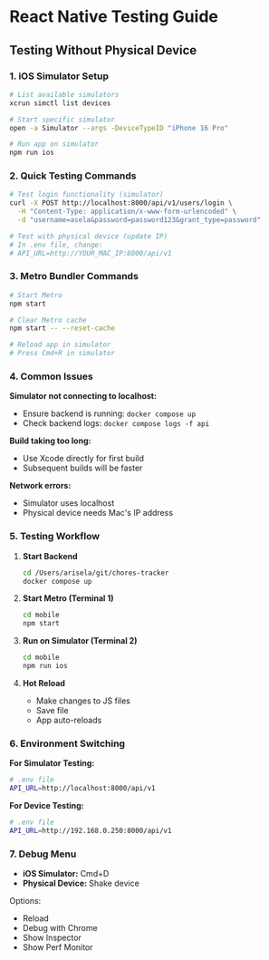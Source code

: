 # React Native Testing Guide

## Testing Without Physical Device

### 1. iOS Simulator Setup

```bash
# List available simulators
xcrun simctl list devices

# Start specific simulator
open -a Simulator --args -DeviceTypeID "iPhone 16 Pro"

# Run app on simulator
npm run ios
```

### 2. Quick Testing Commands

```bash
# Test login functionality (simulator)
curl -X POST http://localhost:8000/api/v1/users/login \
  -H "Content-Type: application/x-www-form-urlencoded" \
  -d "username=asela&password=password123&grant_type=password"

# Test with physical device (update IP)
# In .env file, change:
# API_URL=http://YOUR_MAC_IP:8000/api/v1
```

### 3. Metro Bundler Commands

```bash
# Start Metro
npm start

# Clear Metro cache
npm start -- --reset-cache

# Reload app in simulator
# Press Cmd+R in simulator
```

### 4. Common Issues

**Simulator not connecting to localhost:**
- Ensure backend is running: `docker compose up`
- Check backend logs: `docker compose logs -f api`

**Build taking too long:**
- Use Xcode directly for first build
- Subsequent builds will be faster

**Network errors:**
- Simulator uses localhost
- Physical device needs Mac's IP address

### 5. Testing Workflow

1. **Start Backend**
   ```bash
   cd /Users/arisela/git/chores-tracker
   docker compose up
   ```

2. **Start Metro (Terminal 1)**
   ```bash
   cd mobile
   npm start
   ```

3. **Run on Simulator (Terminal 2)**
   ```bash
   cd mobile
   npm run ios
   ```

4. **Hot Reload**
   - Make changes to JS files
   - Save file
   - App auto-reloads

### 6. Environment Switching

**For Simulator Testing:**
```bash
# .env file
API_URL=http://localhost:8000/api/v1
```

**For Device Testing:**
```bash
# .env file
API_URL=http://192.168.0.250:8000/api/v1
```

### 7. Debug Menu

- **iOS Simulator:** Cmd+D
- **Physical Device:** Shake device

Options:
- Reload
- Debug with Chrome
- Show Inspector
- Show Perf Monitor